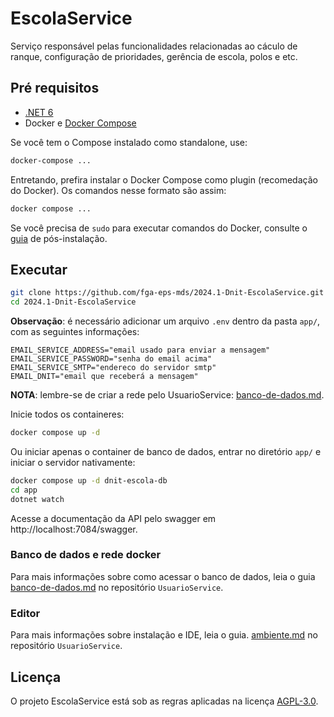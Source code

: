 # EscolaService

Serviço responsável pelas funcionalidades relacionadas ao cáculo de ranque, 
configuração de prioridades, gerência de escola, polos e etc.

## Pré requisitos

- [.NET 6](https://dotnet.microsoft.com/en-us/download/dotnet/6.0)
- Docker e [Docker Compose](https://docs.docker.com/compose/install/)

Se você tem o Compose instalado como standalone, use:

```sh
docker-compose ...
```

Entretando, prefira instalar o Docker Compose como plugin (recomedação do 
Docker). Os comandos nesse formato são assim:

```sh
docker compose ...
```

Se você precisa de `sudo` para executar comandos do Docker, consulte o 
[guia](https://docs.docker.com/engine/install/linux-postinstall/) de pós-instalação.

## Executar

```sh
git clone https://github.com/fga-eps-mds/2024.1-Dnit-EscolaService.git
cd 2024.1-Dnit-EscolaService
```


**Observação**: é necessário adicionar um arquivo `.env` dentro da pasta `app/`, 
com as seguintes informações:

    EMAIL_SERVICE_ADDRESS="email usado para enviar a mensagem"
    EMAIL_SERVICE_PASSWORD="senha do email acima"
    EMAIL_SERVICE_SMTP="endereco do servidor smtp"
    EMAIL_DNIT="email que receberá a mensagem"


**NOTA**: lembre-se de criar a rede pelo UsuarioService: [banco-de-dados.md](https://github.com/fga-eps-mds/2023.2-Dnit-UsuarioService/blob/main/docs/banco-de-dados.md).

Inicie todos os containeres:

```sh
docker compose up -d
```

Ou iniciar apenas o container de banco de dados, entrar no diretório `app/` 
e iniciar o servidor nativamente:

```sh
docker compose up -d dnit-escola-db
cd app
dotnet watch
```

Acesse a documentação da API pelo swagger em http://localhost:7084/swagger.

### Banco de dados e rede docker

Para mais informações sobre como acessar o banco de dados, leia o guia 
[banco-de-dados.md](https://github.com/fga-eps-mds/2023.2-Dnit-UsuarioService/blob/main/docs/banco-de-dados.md)
no repositório `UsuarioService`.

### Editor

Para mais informações sobre instalação e IDE, leia o guia.
[ambiente.md](https://github.com/fga-eps-mds/2023.2-Dnit-UsuarioService/blob/main/docs/ambiente.md)
no repositório `UsuarioService`.

## Licença

O projeto EscolaService está sob as regras aplicadas na licença 
[AGPL-3.0](https://github.com/fga-eps-mds/2023.2-Dnit-EscolaService/blob/main/LICENSE).

